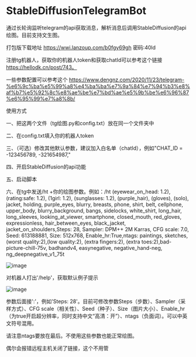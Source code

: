 # StableDiffusionTelegramBot
通过长轮询监听telegram的api获取消息，解析消息后调用StableDiffusion的api绘图。目前支持文生图。

打包版下载地址 https://wwi.lanzoup.com/b0fgy69gh
密码:40ld

注册tg机器人，获取你的机器人token和获取chatId可以参考这个链接 https://hellodk.cn/post/743。

一些参数配置可以参考这个 https://www.dengnz.com/2020/11/23/telegram-%e6%9c%ba%e5%99%a8%e4%ba%ba%e7%9a%84%e7%94%b3%e8%af%b7%e5%92%8c%e8%ae%be%e7%bd%ae%e5%9b%be%e6%96%87%e6%95%99%e7%a8%8b/

使用方式  

一、把这两个文件（tg绘图.py和config.txt）放在同一个文件夹中  

二、在config.txt填入你的机器人token  

三、（可选）修改其他默认参数，建议加入白名单（chatId），例如"CHAT_ID = -123456789, -321654987,"  

四、开启StableDiffusion的api功能

五、启动脚本

六、在tg中发送/ht +你的绘图参数。例如：/ht (eyewear_on_head: 1.2), (rating:safe: 1.2), (1girl: 1.2), (sunglasses: 1.2), (purple_hair), (gloves), (solo), jacket, holding, purple_eyes, blurry, breasts, phone, shirt, belt, cellphone, upper_body, blurry_background, bangs, sidelocks, white_shirt, long_hair, long_sleeves, looking_at_viewer, smartphone, closed_mouth, red_gloves, expressionless, hair_between_eyes, black_jacket, jacket_on_shoulders,Steps: 28, Sampler: DPM++ 2M Karras, CFG scale: 7.0, Seed: 613188881, Size: 512x768, Enable_hr:True,ntags: paintings, sketches, (worst quality:2),(low quality:2), (extra fingers:2), (extra toes:2),bad-picture-chill-75v, badhandv4, easynegative, negative_hand-neg, ng_deepnegative_v1_75t

![image](https://github.com/1803233552/StableDiffusionTelegramBot/assets/71918224/7dc3467a-4d09-4704-8e5d-b424b8f5ac05)


对机器人打出'/help'，获取默认例子提示

![image](https://github.com/1803233552/StableDiffusionTelegramBot/assets/71918224/0cdee482-3c5c-4696-8c37-40b665803d9d)


参数后面接':'，例如'Steps: 28'。目前可修改参数Steps（步数）、Sampler（采样方式）、CFG scale（相关性）、Seed（种子）、Size（图片大小）、Enable_hr（为true开启超分辨率，同时支持中文“高清：开”）、ntags（负面词）。可以中英文符号混用。

请注意ntags要放在最后。不使用这些参数也能正常绘图。

偶尔会报错远程主机关闭了链接，这个不用管
